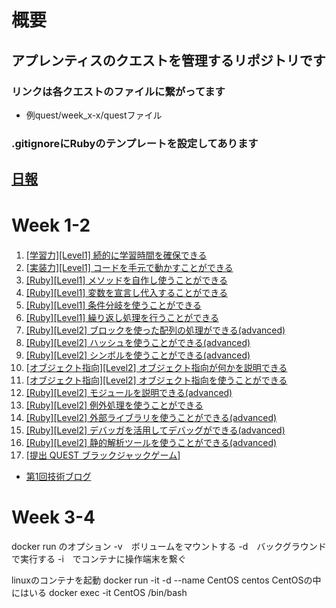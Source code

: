 # 概要 
## アプレンティスのクエストを管理するリポジトリです
### リンクは各クエストのファイルに繋がってます
- 例quest/week_x-x/questファイル
### .gitignoreにRubyのテンプレートを設定してあります
## [日報](daily-report)

# Week 1-2　
1. [[学習力][Level1] 続的に学習時間を確保できる](quest/week_1-2/quest1.md)<br>
2. [[実装力][Level1] コードを手元で動かすことができる](quest/week_1-2/quest2.rb)<br>
3. [[Ruby][Level1] メソッドを自作し使うことができる](quest/week_1-2/quest3.rb)<br>
4. [[Ruby][Level1] 変数を宣言し代入することができる](quest/week_1-2/quest4.rb)<br>
5. [[Ruby][Level1] 条件分岐を使うことができる](quest/week_1-2/quest5.rb)<br>
6. [[Ruby][Level1] 繰り返し処理を行うことができる](quest/week_1-2)<br>
7. [[Ruby][Level2] ブロックを使った配列の処理ができる(advanced)](quest/week_1-2)<br>
8. [[Ruby][Level2] ハッシュを使うことができる(advanced)](quest/week_1-2)<br>
9. [[Ruby][Level2] シンボルを使うことができる(advanced)](quest/week_1-2)<br>
10. [[オブジェクト指向][Level2] オブジェクト指向が何かを説明できる](quest/week_1-2)<br>
11. [[オブジェクト指向][Level2] オブジェクト指向を使うことができる](quest/week_1-2)<br>
12. [[Ruby][Level2] モジュールを説明できる(advanced)](quest/week_1-2)<br>
13. [[Ruby][Level2] 例外処理を使うことができる](quest/week_1-2)<br>
14. [[Ruby][Level2] 外部ライブラリを使うことができる(advanced)](quest/week_1-2)<br>
15. [[Ruby][Level2] デバッガを活用してデバッグができる(advanced)](quest/week_1-2)<br>
16. [[Ruby][Level2] 静的解析ツールを使うことができる(advanced)](quest/week_1-2)<br>
17. [[提出 QUEST ブラックジャックゲーム]](quest/week_1-2)<br>
- [第1回技術ブログ]()

# Week 3-4


docker run のオプション
-v　ボリュームをマウントする
-d　バックグラウンドで実行する
-i　でコンテナに操作端末を繋ぐ

linuxのコンテナを起動
docker run -it -d --name CentOS centos
CentOSの中にはいる
docker exec -it CentOS /bin/bash

